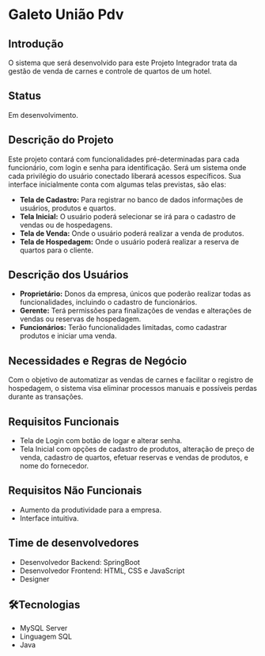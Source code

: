 # Galeto União Pdv

## Introdução
O sistema que será desenvolvido para este Projeto Integrador trata da gestão de venda de carnes e controle de quartos de um hotel.

## Status
Em desenvolvimento.

## Descrição do Projeto
Este projeto contará com funcionalidades pré-determinadas para cada funcionário, com login e senha para identificação. Será um sistema onde cada privilégio do usuário conectado liberará acessos específicos. Sua interface inicialmente conta com algumas telas previstas, são elas:

- **Tela de Cadastro:** Para registrar no banco de dados informações de usuários, produtos e quartos.
- **Tela Inicial:** O usuário poderá selecionar se irá para o cadastro de vendas ou de hospedagens.
- **Tela de Venda:** Onde o usuário poderá realizar a venda de produtos.
- **Tela de Hospedagem:** Onde o usuário poderá realizar a reserva de quartos para o cliente.

## Descrição dos Usuários
- **Proprietário:** Donos da empresa, únicos que poderão realizar todas as funcionalidades, incluindo o cadastro de funcionários.
- **Gerente:** Terá permissões para finalizações de vendas e alterações de vendas ou reservas de hospedagem.
- **Funcionários:** Terão funcionalidades limitadas, como cadastrar produtos e iniciar uma venda.

## Necessidades e Regras de Negócio
Com o objetivo de automatizar as vendas de carnes e facilitar o registro de hospedagem, o sistema visa eliminar processos manuais e possíveis perdas durante as transações.

## Requisitos Funcionais
- Tela de Login com botão de logar e alterar senha.
- Tela Inicial com opções de cadastro de produtos, alteração de preço de venda, cadastro de quartos, efetuar reservas e vendas de produtos, e nome do fornecedor.

## Requisitos Não Funcionais
- Aumento da produtividade para a empresa.
- Interface intuitiva.

## Time de desenvolvedores
- Desenvolvedor Backend: SpringBoot
- Desenvolvedor Frontend: HTML, CSS e JavaScript
- Designer

## 🛠Tecnologias
- MySQL Server
- Linguagem SQL
- Java